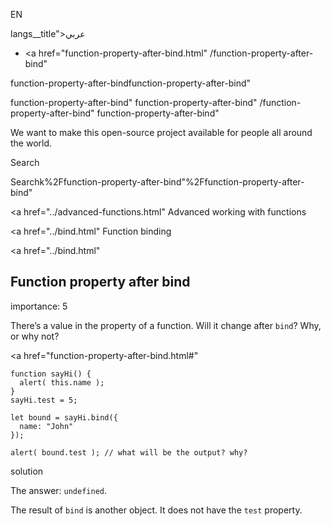 EN

langs\_\_title">عربي</span></a>

- <a href="function-property-after-bind.html"
  /function-property-after-bind"

function-property-after-bindfunction-property-after-bind"

<!-- -->

function-property-after-bind"
function-property-after-bind"
/function-property-after-bind"
function-property-after-bind"

We want to make this open-source project available for people all around the world.

Search

Searchk%2Ffunction-property-after-bind"%2Ffunction-property-after-bind" </a>

<a href="../advanced-functions.html" Advanced working with functions</span></a>

<a href="../bind.html" Function binding</span></a>

<a href="../bind.html"

## Function property after bind

<span class="task__importance" title="How important is the task, from 1 to 5">importance: 5</span>

There’s a value in the property of a function. Will it change after `bind`? Why, or why not?

<a href="function-property-after-bind.html#"
<a href="function-property-after-bind.html#" class="toolbar__button toolbar__button_edit" title="open in sandbox"></a>

    function sayHi() {
      alert( this.name );
    }
    sayHi.test = 5;

    let bound = sayHi.bind({
      name: "John"
    });

    alert( bound.test ); // what will be the output? why?

solution

The answer: `undefined`.

The result of `bind` is another object. It does not have the `test` property.

